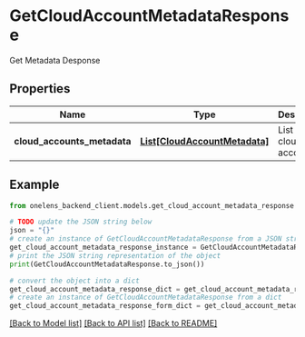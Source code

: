 # GetCloudAccountMetadataResponse

Get Metadata Desponse

## Properties

Name | Type | Description | Notes
------------ | ------------- | ------------- | -------------
**cloud_accounts_metadata** | [**List[CloudAccountMetadata]**](CloudAccountMetadata.md) | List of cloud accounts | 

## Example

```python
from onelens_backend_client.models.get_cloud_account_metadata_response import GetCloudAccountMetadataResponse

# TODO update the JSON string below
json = "{}"
# create an instance of GetCloudAccountMetadataResponse from a JSON string
get_cloud_account_metadata_response_instance = GetCloudAccountMetadataResponse.from_json(json)
# print the JSON string representation of the object
print(GetCloudAccountMetadataResponse.to_json())

# convert the object into a dict
get_cloud_account_metadata_response_dict = get_cloud_account_metadata_response_instance.to_dict()
# create an instance of GetCloudAccountMetadataResponse from a dict
get_cloud_account_metadata_response_form_dict = get_cloud_account_metadata_response.from_dict(get_cloud_account_metadata_response_dict)
```
[[Back to Model list]](../README.md#documentation-for-models) [[Back to API list]](../README.md#documentation-for-api-endpoints) [[Back to README]](../README.md)



